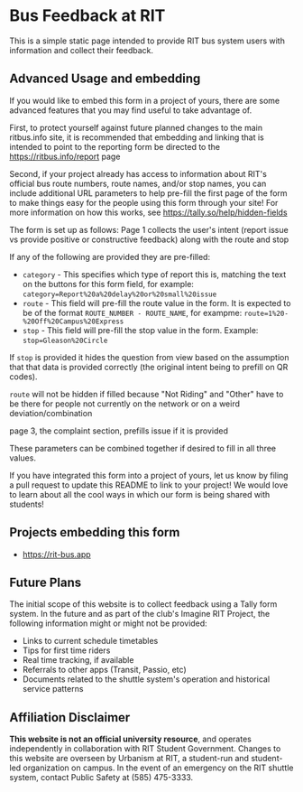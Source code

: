 # Bus Feedback at RIT

This is a simple static page intended to provide RIT bus system users with information and collect their feedback.

## Advanced Usage and embedding

If you would like to embed this form in a project of yours, there are some advanced features that you may find useful to take advantage of.

First, to protect yourself against future planned changes to the main ritbus.info site, it is recommended that embedding and linking that is intended to point to the reporting form be directed to the https://ritbus.info/report page

Second, if your project already has access to information about RIT's official bus route numbers, route names, and/or stop names, you can include additional URL parameters to help pre-fill the first page of the form to make things easy for the people using this form through your site! For more information on how this works, see https://tally.so/help/hidden-fields

The form is set up as follows:
Page 1 collects the user's intent (report issue vs provide positive or constructive feedback) along with the route and stop

If any of the following are provided they are pre-filled:
- `category` - This specifies which type of report this is, matching the text on the buttons for this form field, for example: `category=Report%20a%20delay%20or%20small%20issue`
- `route` - This field will pre-fill the route value in the form. It is expected to be of the format `ROUTE_NUMBER - ROUTE_NAME`, for exampme: `route=1%20-%20Off%20Campus%20Express`
- `stop` - This field will pre-fill the stop value in the form. Example: `stop=Gleason%20Circle`

If `stop` is provided it hides the question from view based on the assumption that that data is provided correctly (the original intent being to prefill on QR codes).

`route` will not be hidden if filled because "Not Riding" and "Other" have to be there for people not currently on the network or on a weird deviation/combination

page 3, the complaint section, prefills issue if it is provided

These parameters can be combined together if desired to fill in all three values.

If you have integrated this form into a project of yours, let us know by filing a pull request to update this README to link to your project! We would love to learn about all the cool ways in which our form is being shared with students!

## Projects embedding this form
- https://rit-bus.app

## Future Plans
The initial scope of this website is to collect feedback using a Tally form system. In the future and as part of the club's Imagine RIT Project, the following information might or might not be provided:

- Links to current schedule timetables
- Tips for first time riders
- Real time tracking, if available
- Referrals to other apps (Transit, Passio, etc)
- Documents related to the shuttle system's operation and historical service patterns

## Affiliation Disclaimer
**This website is not an official university resource**, and operates independently in collaboration with RIT Student Government. Changes to this website are overseen by Urbanism at RIT, a student-run and student-led organization on campus. In the event of an emergency on the RIT shuttle system, contact Public Safety at (585) 475-3333.
